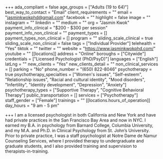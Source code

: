 +++
ada_compliant = false
age_groups = ["Adults (19 to 64)"]
best_way_to_contact = "Email"
client_requirements = ""
email = "jasminkwokphd@gmail.com"
facebook = ""
highlight = false
image = ""
instagram = ""
linkedin = ""
medium = ""
org = "Jasmin Kwok"
payment_info_clinical = "$200 - $300 per session"
payment_info_non_clinical = ""
payment_types = []
payment_types_non_clinical = []
program = ""
sliding_scale_clinical = true
sliding_scale_non_clinical = false
tags = ["Individual Provider"]
telehealth = "Yes"
tiktok = ""
twitter = ""
website = "https://www.jasminkwokphd.com/"
youtube = ""
[[locations]]
address = "Online"
boroughs = ["Citywide"]
credentials = ["Licensed Psychologist (PhD/PsyD)"]
languages = ["English"]
latLng = ""
new_clients = "Yes"
new_clients_detail = ""
non_clinical_services = []
parking = "No"
phone_number = "(650) 822-8046"
psychotherapy = true
psychotherapy_specialties = ["Women's issues", "Self-esteem", "Relationship issues", "Racial and cultural identity", "Mood disorders", "Infertility", "Identity development", "Depression", "Anxiety"]
psychotherapy_types = ["Supportive Therapy", "Cognitive Behavioral Therapy"]
public_transportation = []
services = ["Psychotherapy"]
staff_gender = ["Female"]
trainings = ""
[[locations.hours_of_operation]]
day_hours = "9 am - 5 pm"

+++
I am a licensed psychologist in both California and New York and have had private practices in the San Francisco Bay Area and now in NYC. I earned my B.A. in psychology from Barnard College, Columbia University, and my M.A. and Ph.D. in Clinical Psychology from St. John’s University. Prior to private practice, I was a staff psychologist at Notre Dame de Namur Counseling Services, where I provided therapy to undergraduate and graduate students, and I also provided training and supervision to therapists-in-training.